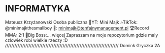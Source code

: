 # INFORMATYKA
Mateusz Krzyżanowski Osoba publiczna 🎥YT: Mini Majk 🎶TikTok: @minimajkthesmallboy 📧: minimajk@tenfajnymanagement.pl 🏆Record MMA: 2:1 🤴Big Boss:...  więcej
Zapraszam na moje repozytorium gdzie maly czlowiek robi wielkie rzeczy :D
/////////////////////////////////////////////////////////////////////////
Domink Gryczka 2A
